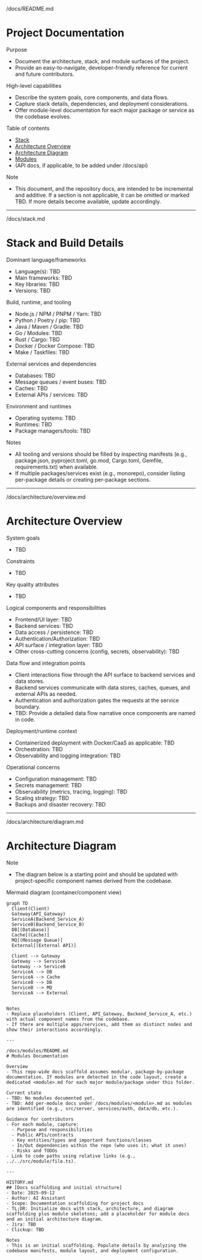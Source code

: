 /docs/README.md
# Project Documentation

Purpose
- Document the architecture, stack, and module surfaces of the project.
- Provide an easy-to-navigate, developer-friendly reference for current and future contributors.

High-level capabilities
- Describe the system goals, core components, and data flows.
- Capture stack details, dependencies, and deployment considerations.
- Offer module-level documentation for each major package or service as the codebase evolves.

Table of contents
- [Stack](./stack.md)
- [Architecture Overview](./architecture/overview.md)
- [Architecture Diagram](./architecture/diagram.md)
- [Modules](./modules/README.md)
- (API docs, if applicable, to be added under /docs/api)

Note
- This document, and the repository docs, are intended to be incremental and additive. If a section is not applicable, it can be omitted or marked TBD. If more details become available, update accordingly.

---

/docs/stack.md
# Stack and Build Details

Dominant language/frameworks
- Language(s): TBD
- Main frameworks: TBD
- Key libraries: TBD
- Versions: TBD

Build, runtime, and tooling
- Node.js / NPM / PNPM / Yarn: TBD
- Python / Poetry / pip: TBD
- Java / Maven / Gradle: TBD
- Go / Modules: TBD
- Rust / Cargo: TBD
- Docker / Docker Compose: TBD
- Make / Taskfiles: TBD

External services and dependencies
- Databases: TBD
- Message queues / event buses: TBD
- Caches: TBD
- External APIs / services: TBD

Environment and runtimes
- Operating systems: TBD
- Runtimes: TBD
- Package managers/tools: TBD

Notes
- All tooling and versions should be filled by inspecting manifests (e.g., package.json, pyproject.toml, go.mod, Cargo.toml, Gemfile, requirements.txt) when available.
- If multiple packages/services exist (e.g., monorepo), consider listing per-package details or creating per-package sections.

---

/docs/architecture/overview.md
# Architecture Overview

System goals
- TBD

Constraints
- TBD

Key quality attributes
- TBD

Logical components and responsibilities
- Frontend/UI layer: TBD
- Backend services: TBD
- Data access / persistence: TBD
- Authentication/Authorization: TBD
- API surface / integration layer: TBD
- Other cross-cutting concerns (config, secrets, observability): TBD

Data flow and integration points
- Client interactions flow through the API surface to backend services and data stores.
- Backend services communicate with data stores, caches, queues, and external APIs as needed.
- Authentication and authorization gates the requests at the service boundary.
- TBD: Provide a detailed data flow narrative once components are named in code.

Deployment/runtime context
- Containerized deployment with Docker/CaaS as applicable: TBD
- Orchestration: TBD
- Observability and logging integration: TBD

Operational concerns
- Configuration management: TBD
- Secrets management: TBD
- Observability (metrics, tracing, logging): TBD
- Scaling strategy: TBD
- Backups and disaster recovery: TBD

---

/docs/architecture/diagram.md
# Architecture Diagram

Note
- The diagram below is a starting point and should be updated with project-specific component names derived from the codebase.

Mermaid diagram (container/component view)
```mermaid
graph TD
  Client(Client)
  Gateway(API_Gateway)
  ServiceA(Backend_Service_A)
  ServiceB(Backend_Service_B)
  DB[(Database)]
  Cache[(Cache)]
  MQ[(Message Queue)]
  External[(External API)]

  Client --> Gateway
  Gateway --> ServiceA
  Gateway --> ServiceB
  ServiceA --> DB
  ServiceA --> Cache
  ServiceB --> DB
  ServiceB --> MQ
  ServiceA --> External
```
```

Notes
- Replace placeholders (Client, API_Gateway, Backend_Service_A, etc.) with actual component names from the codebase.
- If there are multiple apps/services, add them as distinct nodes and show their interactions accordingly.

---

/docs/modules/README.md
# Modules Documentation

Overview
- This repo-wide docs scaffold assumes modular, package-by-package documentation. If modules are detected in the code layout, create a dedicated <module>.md for each major module/package under this folder.

Current state
- TBD: No modules documented yet.
- TBD: Add per-module docs under /docs/modules/<module>.md as modules are identified (e.g., src/server, services/auth, data/db, etc.).

Guidance for contributors
- For each module, capture:
  - Purpose and responsibilities
  - Public APIs/contracts
  - Key entities/types and important functions/classes
  - In/Out dependencies within the repo (who uses it; what it uses)
  - Risks and TODOs
- Link to code paths using relative links (e.g., ../../src/module/file.ts).

---

HISTORY.md
## [Docs scaffolding and initial structure]
- Date: 2025-09-12
- Author: AI Assistant
- Scope: Documentation scaffolding for project docs
- TL;DR: Initialize docs with stack, architecture, and diagram scaffolding plus module skeletons; add a placeholder for module docs and an initial architecture diagram.
- Jira: TBD
- Clickup: TBD

Notes
- This is an initial scaffolding. Populate details by analyzing the codebase manifests, module layout, and deployment configuration.
